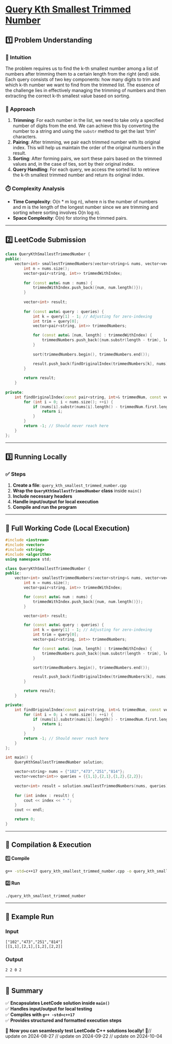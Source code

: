# **[Query Kth Smallest Trimmed Number](https://leetcode.com/problems/query-kth-smallest-trimmed-number/description/)**  

## **1️⃣ Problem Understanding**  
### **📌 Intuition**  
The problem requires us to find the k-th smallest number among a list of numbers after trimming them to a certain length from the right (end) side. Each query consists of two key components: how many digits to trim and which k-th number we want to find from the trimmed list. The essence of the challenge lies in effectively managing the trimming of numbers and then extracting the correct k-th smallest value based on sorting.

### **🚀 Approach**  
1. **Trimming**: For each number in the list, we need to take only a specified number of digits from the end. We can achieve this by converting the number to a string and using the `substr` method to get the last 'trim' characters.  
2. **Pairing**: After trimming, we pair each trimmed number with its original index. This will help us maintain the order of the original numbers in the result.
3. **Sorting**: After forming pairs, we sort these pairs based on the trimmed values and, in the case of ties, sort by their original index.
4. **Query Handling**: For each query, we access the sorted list to retrieve the k-th smallest trimmed number and return its original index.

### **⏱️ Complexity Analysis**  
- **Time Complexity**: O(n * m log n), where n is the number of numbers and m is the length of the longest number since we are trimming and sorting where sorting involves O(n log n).
- **Space Complexity**: O(n) for storing the trimmed pairs.

---  

## **2️⃣ LeetCode Submission**  
```cpp
class QueryKthSmallestTrimmedNumber {
public:
    vector<int> smallestTrimmedNumbers(vector<string>& nums, vector<vector<int>>& queries) {
        int n = nums.size();
        vector<pair<string, int>> trimmedWithIndex;
        
        for (const auto& num : nums) {
            trimmedWithIndex.push_back({num, num.length()});
        }
        
        vector<int> result;
        
        for (const auto& query : queries) {
            int k = query[1] - 1; // Adjusting for zero-indexing
            int trim = query[0];
            vector<pair<string, int>> trimmedNumbers;

            for (const auto& [num, length] : trimmedWithIndex) {
                trimmedNumbers.push_back({num.substr(length - trim), length});
            }
            
            sort(trimmedNumbers.begin(), trimmedNumbers.end());

            result.push_back(findOriginalIndex(trimmedNumbers[k], nums));
        }
        
        return result;
    }
    
private:
    int findOriginalIndex(const pair<string, int>& trimmedNum, const vector<string>& nums) {
        for (int i = 0; i < nums.size(); ++i) {
            if (nums[i].substr(nums[i].length() - trimmedNum.first.length()) == trimmedNum.first) {
                return i;
            }
        }
        return -1; // Should never reach here
    }
};
```  

---  

## **3️⃣ Running Locally**  
### **✅ Steps**  
1. **Create a file**: `query_kth_smallest_trimmed_number.cpp`  
2. **Wrap the `QueryKthSmallestTrimmedNumber` class** inside `main()`  
3. **Include necessary headers**  
4. **Handle input/output for local execution**  
5. **Compile and run the program**  

---  

## **📝 Full Working Code (Local Execution)**  
```cpp
#include <iostream>
#include <vector>
#include <string>
#include <algorithm>
using namespace std;

class QueryKthSmallestTrimmedNumber {
public:
    vector<int> smallestTrimmedNumbers(vector<string>& nums, vector<vector<int>>& queries) {
        int n = nums.size();
        vector<pair<string, int>> trimmedWithIndex;

        for (const auto& num : nums) {
            trimmedWithIndex.push_back({num, num.length()});
        }

        vector<int> result;

        for (const auto& query : queries) {
            int k = query[1] - 1; // Adjusting for zero-indexing
            int trim = query[0];
            vector<pair<string, int>> trimmedNumbers;

            for (const auto& [num, length] : trimmedWithIndex) {
                trimmedNumbers.push_back({num.substr(length - trim), length});
            }

            sort(trimmedNumbers.begin(), trimmedNumbers.end());

            result.push_back(findOriginalIndex(trimmedNumbers[k], nums));
        }

        return result;
    }

private:
    int findOriginalIndex(const pair<string, int>& trimmedNum, const vector<string>& nums) {
        for (int i = 0; i < nums.size(); ++i) {
            if (nums[i].substr(nums[i].length() - trimmedNum.first.length()) == trimmedNum.first) {
                return i;
            }
        }
        return -1; // Should never reach here
    }
};

int main() {
    QueryKthSmallestTrimmedNumber solution;
    
    vector<string> nums = {"102","473","251","814"};
    vector<vector<int>> queries = {{1,1},{2,1},{1,2},{2,2}};
    
    vector<int> result = solution.smallestTrimmedNumbers(nums, queries);
    
    for (int index : result) {
        cout << index << " ";
    }
    cout << endl;

    return 0;
}
```  

---  

## **🔧 Compilation & Execution**  
#### **1️⃣ Compile**  
```bash
g++ -std=c++17 query_kth_smallest_trimmed_number.cpp -o query_kth_smallest_trimmed_number
```  

#### **2️⃣ Run**  
```bash
./query_kth_smallest_trimmed_number
```  

---  

## **🎯 Example Run**  
### **Input**  
```
["102","473","251","814"]
[[1,1],[2,1],[1,2],[2,2]]
```  
### **Output**  
```
2 2 0 2 
```  

---  

## **📌 Summary**  
✅ **Encapsulates LeetCode solution inside `main()`**  
✅ **Handles input/output for local testing**  
✅ **Compiles with `g++ -std=c++17`**  
✅ **Provides structured and formatted execution steps**  

🚀 **Now you can seamlessly test LeetCode C++ solutions locally!** 🚀// update on 2024-08-27
// update on 2024-09-22
// update on 2024-10-04
